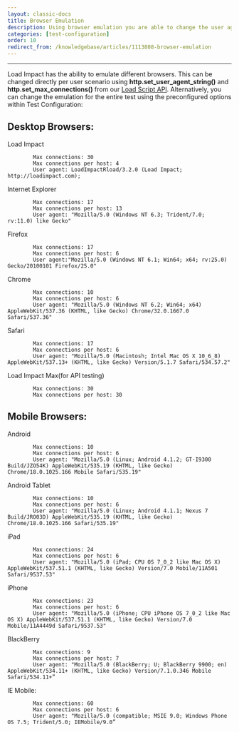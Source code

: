 ```yaml
---
layout: classic-docs
title: Browser Emulation
description: Using browser emulation you are able to change the user agent, max connections and max connections per host that the Virtual Users use during a test.  This allows you to emulate specific user behavior for your use case.
categories: [test-configuration]
order: 10
redirect_from: /knowledgebase/articles/1113808-browser-emulation
---
```


***

Load Impact has the ability to emulate different browsers.  This can be changed directly per user scenario using **http.set_user_agent_string()** and **http.set_max_connections()** from our [Load Script API](https://loadimpact.com/load-script-api).  Alternatively, you can change the emulation for the entire test using the preconfigured options within Test Configuration:



## Desktop Browsers:


Load Impact

```
        Max connections: 30
        Max connections per host: 4
        User agent: LoadImpactRload/3.2.0 (Load Impact; http://loadimpact.com);
```



Internet Explorer
```
        Max connections: 17
        Max connections per host: 13
        User agent: "Mozilla/5.0 (Windows NT 6.3; Trident/7.0; rv:11.0) like Gecko"
```


Firefox
```
        Max connections: 17
        Max connections per host: 6
        User agent:"Mozilla/5.0 (Windows NT 6.1; Win64; x64; rv:25.0) Gecko/20100101 Firefox/25.0"
```


Chrome
```
        Max connections: 10
        Max connections per host: 6
        User agent: "Mozilla/5.0 (Windows NT 6.2; Win64; x64) AppleWebKit/537.36 (KHTML, like Gecko) Chrome/32.0.1667.0 Safari/537.36"
```


Safari
```
        Max connections: 17
        Max connections per host: 6
        User agent: "Mozilla/5.0 (Macintosh; Intel Mac OS X 10_6_8) AppleWebKit/537.13+ (KHTML, like Gecko) Version/5.1.7 Safari/534.57.2"
```
Load Impact Max(for API testing)
```
        Max connections: 30
        Max connections per host: 30
```


## Mobile Browsers:


Android
```
        Max connections: 10
        Max connections per host: 6
        User agent: "Mozilla/5.0 (Linux; Android 4.1.2; GT-I9300 Build/JZO54K) AppleWebKit/535.19 (KHTML, like Gecko) Chrome/18.0.1025.166 Mobile Safari/535.19"
```


Android Tablet
```
        Max connections: 10
        Max connections per host: 6
        User agent: "Mozilla/5.0 (Linux; Android 4.1.1; Nexus 7 Build/JRO03D) AppleWebKit/535.19 (KHTML, like Gecko) Chrome/18.0.1025.166 Safari/535.19"
```


iPad
```
        Max connections: 24
        Max connections per host: 6
        User agent: "Mozilla/5.0 (iPad; CPU OS 7_0_2 like Mac OS X) AppleWebKit/537.51.1 (KHTML, like Gecko) Version/7.0 Mobile/11A501 Safari/9537.53"
```


iPhone
```
        Max connections: 23
        Max connections per host: 6
        User agent: "Mozilla/5.0 (iPhone; CPU iPhone OS 7_0_2 like Mac OS X) AppleWebKit/537.51.1 (KHTML, like Gecko) Version/7.0 Mobile/11A4449d Safari/9537.53"
```


BlackBerry
```
        Max connections: 9
        Max connections per host: 7
        User agent: "Mozilla/5.0 (BlackBerry; U; BlackBerry 9900; en) AppleWebKit/534.11+ (KHTML, like Gecko) Version/7.1.0.346 Mobile Safari/534.11+”
```


IE Mobile:
```
        Max connections: 60
        Max connections per host: 6
        User agent: "Mozilla/5.0 (compatible; MSIE 9.0; Windows Phone OS 7.5; Trident/5.0; IEMobile/9.0”
```
